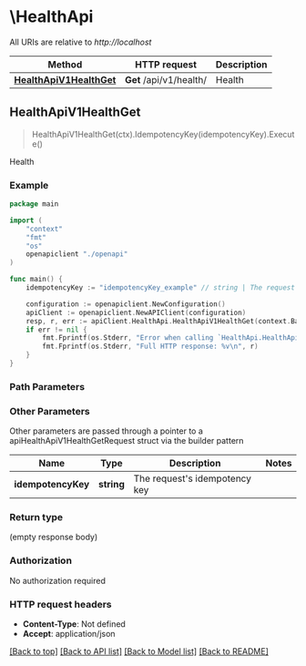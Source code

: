 # \HealthApi

All URIs are relative to *http://localhost*

Method | HTTP request | Description
------------- | ------------- | -------------
[**HealthApiV1HealthGet**](HealthApi.md#HealthApiV1HealthGet) | **Get** /api/v1/health/ | Health



## HealthApiV1HealthGet

> HealthApiV1HealthGet(ctx).IdempotencyKey(idempotencyKey).Execute()

Health



### Example

```go
package main

import (
    "context"
    "fmt"
    "os"
    openapiclient "./openapi"
)

func main() {
    idempotencyKey := "idempotencyKey_example" // string | The request's idempotency key (optional)

    configuration := openapiclient.NewConfiguration()
    apiClient := openapiclient.NewAPIClient(configuration)
    resp, r, err := apiClient.HealthApi.HealthApiV1HealthGet(context.Background()).IdempotencyKey(idempotencyKey).Execute()
    if err != nil {
        fmt.Fprintf(os.Stderr, "Error when calling `HealthApi.HealthApiV1HealthGet``: %v\n", err)
        fmt.Fprintf(os.Stderr, "Full HTTP response: %v\n", r)
    }
}
```

### Path Parameters



### Other Parameters

Other parameters are passed through a pointer to a apiHealthApiV1HealthGetRequest struct via the builder pattern


Name | Type | Description  | Notes
------------- | ------------- | ------------- | -------------
 **idempotencyKey** | **string** | The request&#39;s idempotency key | 

### Return type

 (empty response body)

### Authorization

No authorization required

### HTTP request headers

- **Content-Type**: Not defined
- **Accept**: application/json

[[Back to top]](#) [[Back to API list]](../README.md#documentation-for-api-endpoints)
[[Back to Model list]](../README.md#documentation-for-models)
[[Back to README]](../README.md)

